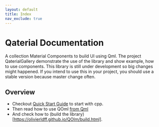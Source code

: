 ```yaml
---
layout: default
title: Index
nav_exclude: true
---
```


# Qaterial Documentation

A collection Material Components to build UI using Qml. The project QaterialGallery demonstrate the use of the library and show example, how to use components. This library is still under development so big changes might happened. If you intend to use this in your project, you should use a stable version because master change often.

## Overview

- Checkout [Quick Start Guide](https://olivierldff.github.io/QOlm/quickstartcpp.html) to start with cpp.
- Then read how to use QOml [from Qml](https://olivierldff.github.io/QOlm/quickstartqml.html)
- And check how to (build the library)[https://olivierldff.github.io/QOlm/build.html].